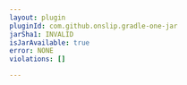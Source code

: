 ```yaml
---
layout: plugin
pluginId: com.github.onslip.gradle-one-jar
jarSha1: INVALID
isJarAvailable: true
error: NONE
violations: []

---
```

